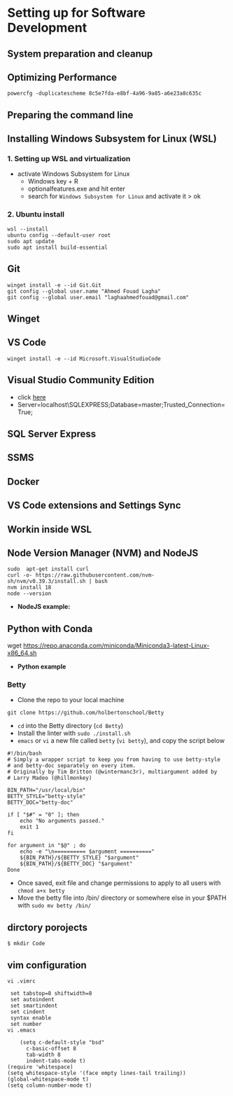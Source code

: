 # Setting up for Software Development
## System preparation and cleanup
## Optimizing Performance
```
powercfg -duplicatescheme 8c5e7fda-e8bf-4a96-9a85-a6e23a8c635c
```
## Preparing the command line
## Installing Windows Subsystem for Linux (WSL)
### 1. Setting up WSL and virtualization
- activate Windows Subsystem for Linux
   - Windows key + R
   - optionalfeatures.exe and hit enter
   - search for `Windows Subsystem for Linux` and activate it > ok
### 2. Ubuntu install
```
wsl --install
ubuntu config --default-user root
sudo apt update
sudo apt install build-essential
```
## Git
```
winget install -e --id Git.Git
git config --global user.name "Ahmed Fouad Lagha"
git config --global user.email "laghaahmedfouad@gmail.com"
```
## Winget
## VS Code
```
winget install -e --id Microsoft.VisualStudioCode
```
## Visual Studio Community Edition 
- click [here](https://www.microsoft.com/en-us/download/details.aspx?id=104781)
- Server=localhost\SQLEXPRESS;Database=master;Trusted_Connection=True;
## SQL Server Express
## SSMS
## Docker
## VS Code extensions and Settings Sync
## Workin inside WSL
## Node Version Manager (NVM) and NodeJS
```
sudo  apt-get install curl
curl -o- https://raw.githubusercontent.com/nvm-sh/nvm/v0.39.3/install.sh | bash
nvm install 18
node --version
```
- __NodeJS example:__
## Python with Conda 
wget https://repo.anaconda.com/miniconda/Miniconda3-latest-Linux-x86_64.sh
- __Python example__
### Betty
- Clone the repo to your local machine
```
git clone https://github.com/holbertonschool/Betty
```
- `cd` into the Betty directory (`cd Betty`)
- Install the linter with `sudo ./install.sh`
- `emacs` or `vi` a new file called `betty` (```vi betty```), and copy the script below 
```
#!/bin/bash
# Simply a wrapper script to keep you from having to use betty-style
# and betty-doc separately on every item.
# Originally by Tim Britton (@wintermanc3r), multiargument added by
# Larry Madeo (@hillmonkey)

BIN_PATH="/usr/local/bin"
BETTY_STYLE="betty-style"
BETTY_DOC="betty-doc"

if [ "$#" = "0" ]; then
    echo "No arguments passed."
    exit 1
fi

for argument in "$@" ; do
    echo -e "\n========== $argument =========="
    ${BIN_PATH}/${BETTY_STYLE} "$argument"
    ${BIN_PATH}/${BETTY_DOC} "$argument"
Done
```
- Once saved, exit file and change permissions to apply to all users with `chmod a+x betty`
- Move the betty file into /bin/ directory or somewhere else in your $PATH with `sudo mv betty /bin/`

## dirctory porojects
```
$ mkdir Code
```
## vim configuration
```
vi .vimrc

 set tabstop=8 shiftwidth=8
 set autoindent
 set smartindent
 set cindent
 syntax enable
 set number
vi .emacs

	(setq c-default-style "bsd"
      c-basic-offset 8
      tab-width 8
      indent-tabs-mode t)
(require 'whitespace)
(setq whitespace-style '(face empty lines-tail trailing))
(global-whitespace-mode t)
(setq column-number-mode t)
```
